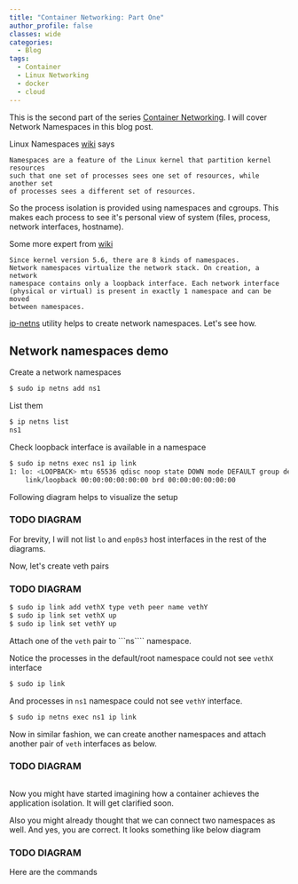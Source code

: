 ```yaml
---
title: "Container Networking: Part One"
author_profile: false
classes: wide
categories:
  - Blog
tags:
  - Container
  - Linux Networking
  - docker
  - cloud
---
```


This is the second part of the series [Container Networking](https://simplyatul.github.io/blog/Container-Networking/). 
I will cover Network Namespaces in this blog post.

Linux Namespaces [wiki][1] says

```text
Namespaces are a feature of the Linux kernel that partition kernel resources 
such that one set of processes sees one set of resources, while another set 
of processes sees a different set of resources. 
```
So the process isolation is provided using namespaces and cgroups. This makes 
each process to see it's personal view of system (files, process, network 
interfaces, hostname).

Some more expert from [wiki][1]

```text
Since kernel version 5.6, there are 8 kinds of namespaces. 
Network namespaces virtualize the network stack. On creation, a network 
namespace contains only a loopback interface. Each network interface 
(physical or virtual) is present in exactly 1 namespace and can be moved 
between namespaces. 
```

[ip-netns](https://man7.org/linux/man-pages/man8/ip-netns.8.html) utility helps 
to create network namespaces. Let's see how.

## Network namespaces demo

Create a network namespaces

```bash
$ sudo ip netns add ns1
```
List them

```bash
$ ip netns list
ns1
```

Check loopback interface is available in a namespace

```bash
$ sudo ip netns exec ns1 ip link
1: lo: <LOOPBACK> mtu 65536 qdisc noop state DOWN mode DEFAULT group default qlen 1000
    link/loopback 00:00:00:00:00:00 brd 00:00:00:00:00:00
```
Following diagram helps to visualize the setup

### TODO DIAGRAM

For brevity, I will not list ```lo``` and ```enp0s3``` host interfaces in the 
rest of the diagrams.

Now, let's create veth pairs

### TODO DIAGRAM

```bash
$ sudo ip link add vethX type veth peer name vethY
$ sudo ip link set vethX up
$ sudo ip link set vethY up
```

Attach one of the ```veth``` pair to ```ns```` namespace.

Notice the processes in the default/root namespace could not see ```vethX``` 
interface 

```bash
$ sudo ip link
```

And processes in ```ns1``` namespace could not see ```vethY``` 
interface.

```bash
$ sudo ip netns exec ns1 ip link
```

Now in similar fashion, we can create another namespaces and attach another pair 
of ```veth``` interfaces as below.

### TODO DIAGRAM


```bash

```

Now you might have started imagining how a container achieves the application 
isolation. It will get clarified soon.

Also you might already thought that we can connect two namespaces as well.
And yes, you are correct. It looks something like below diagram

### TODO DIAGRAM

Here are the commands

```bash

```


[1]: https://en.wikipedia.org/wiki/Linux_namespaces